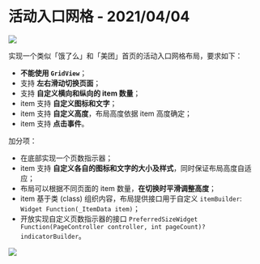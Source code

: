 # 活动入口网格 - 2021/04/04

![](https://pic.alexv525.com/2021-04-04-095238.png)

实现一个类似「饿了么」和「美团」首页的活动入口网格布局，要求如下：
* **不能使用 `GridView`**；
* 支持 **左右滑动切换页面**；
* 支持 **自定义横向和纵向的 item 数量**；
* item 支持 **自定义图标和文字**；
* item 支持 **自定义高度**，布局高度依据 item 高度确定；
* item 支持 **点击事件**。

加分项：
* 在底部实现一个页数指示器；
* item 支持 **自定义各自的图标和文字的大小及样式**，同时保证布局高度自适应；
* 布局可以根据不同页面的 item 数量，**在切换时平滑调整高度**；
* item 基于类 (class) 组织内容，布局提供接口用于自定义 `itemBuilder`: `Widget Function(_ItemData item)`；
* 开放实现自定义页数指示器的接口 `PreferredSizeWidget Function(PageController controller, int pageCount)? indicatorBuilder`。

![](https://pic.alexv525.com/2021-04-04-Kapture%202021-04-04%20at%2018.02.20.gif)
